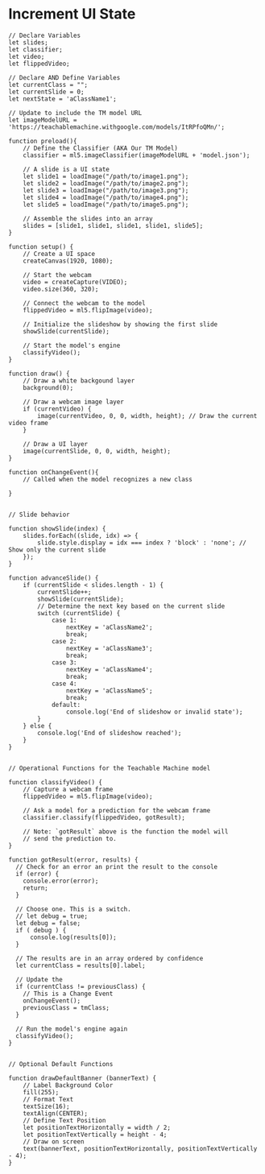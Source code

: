 # Increment UI State

<pre class="language-javascript"><code class="lang-javascript">// Declare Variables
let slides;
let classifier;
let video;
let flippedVideo;
<strong>
</strong>// Declare AND Define Variables
let currentClass = "";
let currentSlide = 0;
let nextState = 'aClassName1';

// Update to include the TM model URL
let imageModelURL = 'https://teachablemachine.withgoogle.com/models/ItRPfoQMn/';

function preload(){
    // Define the Classifier (AKA Our TM Model)
    classifier = ml5.imageClassifier(imageModelURL + 'model.json');

    // A slide is a UI state 
    let slide1 = loadImage("/path/to/image1.png");
    let slide2 = loadImage("/path/to/image2.png");
    let slide3 = loadImage("/path/to/image3.png");
    let slide4 = loadImage("/path/to/image4.png");
    let slide5 = loadImage("/path/to/image5.png");
    
    // Assemble the slides into an array
    slides = [slide1, slide1, slide1, slide1, slide5];
}

function setup() {
    // Create a UI space
    createCanvas(1920, 1080);
    
    // Start the webcam
    video = createCapture(VIDEO);
    video.size(360, 320);
    
    // Connect the webcam to the model
    flippedVideo = ml5.flipImage(video);
    
    // Initialize the slideshow by showing the first slide
    showSlide(currentSlide);
    
    // Start the model's engine
    classifyVideo();
}

function draw() {
    // Draw a white backgound layer
    background(0);
    
    // Draw a webcam image layer
    if (currentVideo) {
        image(currentVideo, 0, 0, width, height); // Draw the current video frame
    }    
    
    // Draw a UI layer
    image(currentSlide, 0, 0, width, height);
}

function onChangeEvent(){
    // Called when the model recognizes a new class

}


// Slide behavior

function showSlide(index) {
    slides.forEach((slide, idx) => {
        slide.style.display = idx === index ? 'block' : 'none'; // Show only the current slide
    });
}

function advanceSlide() {
    if (currentSlide &#x3C; slides.length - 1) {
        currentSlide++;
        showSlide(currentSlide);
        // Determine the next key based on the current slide
        switch (currentSlide) {
            case 1:
                nextKey = 'aClassName2';
                break;
            case 2:
                nextKey = 'aClassName3';
                break;
            case 3:
                nextKey = 'aClassName4';
                break;
            case 4:
                nextKey = 'aClassName5';
                break;
            default:
                console.log('End of slideshow or invalid state');
        }
    } else {
        console.log('End of slideshow reached');
    }
}


// Operational Functions for the Teachable Machine model

function classifyVideo() {
    // Capture a webcam frame
    flippedVideo = ml5.flipImage(video);
    
    // Ask a model for a prediction for the webcam frame
    classifier.classify(flippedVideo, gotResult);
    
    // Note: `gotResult` above is the function the model will
    // send the prediction to.
}

function gotResult(error, results) {
  // Check for an error an print the result to the console
  if (error) {
    console.error(error);
    return;
  }
  
  // Choose one. This is a switch.
  // let debug = true;
  let debug = false;
  if ( debug ) {
      console.log(results[0]);
  }
  
  // The results are in an array ordered by confidence
  let currentClass = results[0].label;
  
  // Update the 
  if (currentClass != previousClass) {
    // This is a Change Event
    onChangeEvent();
    previousClass = tmClass;
  }

  // Run the model's engine again
  classifyVideo();
}


// Optional Default Functions 

function drawDefaultBanner (bannerText) {
    // Label Background Color
    fill(255);
    // Format Text
    textSize(16);
    textAlign(CENTER);
    // Define Text Position
    let positionTextHorizontally = width / 2;
    let positionTextVertically = height - 4;
    // Draw on screen
    text(bannerText, positionTextHorizontally, positionTextVertically - 4);
}



    

</code></pre>
